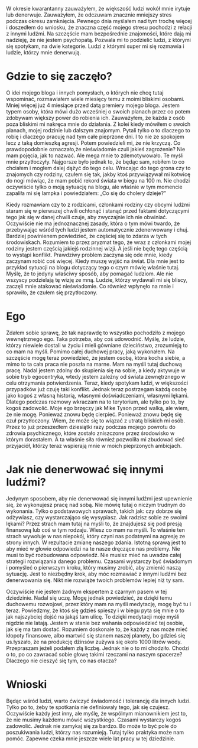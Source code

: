 W okresie kwarantanny zauważyłem, że większość ludzi wokół mnie irytuje lub denerwuje. Zauważyłem, że odczuwam znacznie mniejszy stres podczas okresu zamknięcia. Pewnego dnia myślałem nad tym trochę więcej i doszedłem do wniosku, że znaczna część mojego stresu pochodzi z relacji z innymi ludźmi. Na szczęście mam bezpośrednie znajomości, które dają mi nadzieję, że nie jestem psychopatą. Pozwala mi to podzielić ludzi, z którymi się spotykam, na dwie kategorie. Ludzi z którymi super mi się rozmawia i ludzie, którzy mnie denerwują.

# **Gdzie to się zaczęło?**

O idei mojego bloga i innych pomysłach, o których nie chcę tutaj wspominać, rozmawiałem wiele miesięcy temu z moimi bliskimi osobami. Mniej więcej już 4 miesiące przed datą premiery mojego bloga. Jestem typem osoby, która mówi dużo wcześniej o swoich planach przez co potem zdobywam większy power do robienia ich. Zauważyłem, że każda z osób poza bliskimi mi nakręca mnie do działania. Z kolei kiedy mówiłem o swoich planach, mojej rodzinie lub dalszym znajomym. Pytali tylko o to dlaczego to robię i dlaczego pracuję nad tym całe pieprzone dni. I to nie ze spokojem lecz z taką domieszką agresji. Potem powiedzieli mi, że nie krzyczą. Co prawdopodobnie oznaczało,że nieświadomie czuli jakieś zagrożenie? Nie mam pojęcia, jak to nazwać. Ale mega mnie to zdemotywowało. Te myśli mnie przytłoczyły. Najgorsze było jednak to, że będąc sam, robiłem to co chciałem i mogłem dalej dążyć do tego celu. Wracając do tego grona czy to znajomych czy rodziny, czułem się tak, jakby ktoś przywiązywał mi kotwicę do nogi mówiąc, że mam pobić rekord świata w biegu na 100 m. Nie chodzi oczywiście tylko o moją sytuację na blogu, ale właśnie w tym momencie zapaliła mi się lampka i powiedziałem: „Co się do cholery dzieje?”

Kiedy rozmawiam czy to z rodzicami, członkami rodziny czy obcymi ludźmi staram się w pierwszej chwili ochłonąć i stanąć przed faktami dotyczącymi tego jak się w danej chwili czuje, aby zwyczajnie ich nie obwiniać. Oczywiście nie ma jednoznacznej zasady, która o tym mówi twardo, że przebywając wśród tych ludzi jestem automatycznie zdenerwowany i chuj. Bardziej powinienem powiedzieć, że częściej się to zdarza w tych środowiskach. Rozumiem to przez pryzmat tego, że wraz z członkami mojej rodziny jestem częścią jakiejś rodzinnej wizji. A jeśli nie będę tego częścią to wystąpi konflikt. Prawdziwy problem zaczyna się ode mnie, kiedy zaczynam robić coś więcej. Kiedy muszę wyjść na świat. Dla mnie jest to przykład sytuacji na blogu dotyczący tego o czym mówię właśnie tutaj. Myślę, że to jedyny właściwy sposób, aby pomagać ludziom. Ale nie wszyscy podzielają tę wizję ze mną. Ludzie, którzy wydawali mi się bliscy, zaczęli mnie atakować nieświadomie. Co również wpłynęło na mnie i sprawiło, że czułem się przytłoczony.

# **Ego**

Zdałem sobie sprawę, że tak naprawdę to wszystko pochodziło z mojego wewnętrznego ego. Taka potrzeba, aby coś udowodnić. Myślę, że ludzie, którzy niewiele dostali w życiu i mieli gówniane dzieciństwo, zrozumieją to co mam na myśli. Pomimo całej duchowej pracy, jaką wykonałem. Na szczęście mogę teraz powiedzieć, że jestem osobą, która kocha siebie, a mimo to ta cała praca nie poszła na marne. Mam na myśli tutaj duchową pracę. Nadal jestem zdolny do skupienia się na sobie, a kiedy aktywuje w sobie tryb egocentryka, wtedy jestem zależny od świata zewnętrznego w celu otrzymania potwierdzenia. Teraz, kiedy spotykam ludzi, w większości przypadków już czuję taki konflikt. Jednak teraz postrzegam każdą osobę jako kogoś z własną historią, własnymi doświadczeniami, własnymi lękami. Dlatego podczas rozmowy wkraczam na to terytorium, ale tylko po to, by kogoś zadowolić. Moje ego brzęczy jak Mike Tyson przed walką, ale wiem, że nie mogę. Ponieważ znowu będę cierpieć. Ponieważ znowu będę się czuł przytłoczony. Wiem, że może się to wiązać z utratą bliskich mi osób. Przez to już przeszedłem dziesiątki razy podczas mojego powrotu do zdrowia psychicznego, które zostało zniszczone przez środowisko w którym dorastałem. A ta właśnie siła również pozwoliła mi zbudować sieć przyjaciół, którzy teraz wspierają mnie w moich pieprzonych ambicjach.

# **Jak nie denerwować się innymi ludźmi?**

Jedynym sposobem, aby nie denerwować się innymi ludźmi jest upewnienie się, że wykonujesz pracę nad sobą. Nie mówię tutaj o niczym trudnym do wykonania. Tylko o podstawowych sprawach, takich jak: czy dobrze się odżywiasz, czy wystarczająco się wysypiasz. Jak radzisz sobie ze swoimi lękami? Przez strach mam tutaj na myśli to, że znajdujesz się pod presją finansową lub coś w tym rodzaju. Wiesz co mam na myśli. To właśnie ten strach wywołuje w nas niepokój, który czyni nas podatnymi na agresję ze strony innych. W rezultacie zmianę naszego zdania. Istotną sprawą jest to aby mieć w głowie odpowiedzi na te nasze dręczące nas problemy. Nie musi to być rozbudowana odpowiedź. Nie musisz mieć na uwadze całej strategii rozwiązania danego problemu. Czasami wystarczy być świadomym i pomyśleć o pierwszym kroku, który musimy zrobić, aby zmienić naszą sytuację. Jest to niezbędny krok, aby móc rozmawiać z innymi ludźmi bez denerwowania się. Nikt nie rozwiąże twoich problemów lepiej niż ty sam.

Oczywiście nie jestem żadnym ekspertem z czarnym pasem w tej dziedzinie. Nadal się uczę. Mogę jednak powiedzieć, że dzięki temu duchowemu rozwojowi, przez który mam na myśli medytację, mogę być tu i teraz. Powiedzmy, że ktoś się gdzieś spieszy i w biegu pyta się mnie o to jak najszybciej dojść na jakąś tam ulicę. To dzięki medytacji moje myśli nigdzie nie latają. Jestem w stanie bez wahania odpowiedzieć tej osobie, jak się ma tam dostać. Rozumiem doskonale to, że każdy z nas może mieć kłopoty finansowe, albo martwić się stanem naszej planety, bo gdzieś się us.łyszało, że na produkcję dżinsów zużywa się około 1000 litrów wody. Przepraszam jeżeli podałem złą liczbę. Jednak nie o to mi chodziło. Chodzi o to, po co zawracać sobie głowę takimi rzeczami na naszym spacerze? Dlaczego nie cieszyć się tym, co nas otacza?

# **Wnioski**

Będąc wśród ludzi, warto ćwiczyć świadomość i tolerancję dla innych ludzi. Tylko po to, żeby te spotkania nie definiowały tego, jak się czujesz. Oczywiście każdy jest inny, ale myślę, że wspólnym mianownikiem jest to, że nie musimy każdemu mówić wszystkiego. Czasami wystarczy kogoś zadowolić. Jednak nie zamykaj się za bardzo. Bo może to być pole do poszukiwania ludzi, którzy nas rozumieją. Tutaj tylko praktyka może nam pomóc. Zapewne czeka mnie jeszcze wiele lat pracy w tej dziedzinie.